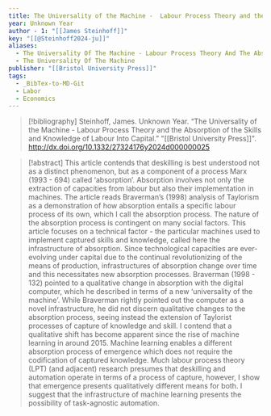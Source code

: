 ```yaml
---
title: The Universality of the Machine -  Labour Process Theory and the Absorption of the Skills and Knowledge of Labour Into Capital
year: Unknown Year
author - 1: "[[James Steinhoff]]"
key: "[[@Steinhoff2024-ju]]"
aliases:
  - The Universality Of The Machine - Labour Process Theory And The Absorption Of The Skills And Knowledge Of Labour Into Capital
  - The Universality Of The Machine
publisher: "[[Bristol University Press]]"
tags:
  - _BibTex-to-MD-Git
  - Labor
  - Economics
---
```


> [!bibliography]
> Steinhoff, James. Unknown Year. “The Universality of the Machine -  Labour Process Theory and the Absorption of the Skills and Knowledge of Labour Into Capital.” "[[Bristol University Press]]". http://dx.doi.org/10.1332/27324176y2024d000000025

> [!abstract]
> This article contends that deskilling is best understood not as a distinct phenomenon, but as a component of a process Marx (1993 -  694) called ‘absorption’. Absorption involves not only the extraction of capacities from labour but also their implementation in machines. The article reads Braverman’s (1998) analysis of Taylorism as a demonstration of how absorption entails a specific labour process of its own, which I call the absorption process. The nature of the absorption process is contingent on many social factors. This article focuses on a technical factor -  the particular machines used to implement captured skills and knowledge, called here the infrastructure of absorption. Since technological capacities are ever-evolving under capital due to the continual revolutionizing of the means of production, infrastructures of absorption change over time and this necessitates new absorption processes. Braverman (1998 -  132) pointed to a qualitative change in absorption with the digital computer, which he described in terms of a new ‘universality of the machine’. While Braverman rightly pointed out the computer as a novel infrastructure, he did not discern qualitative changes to the absorption process, seeing instead the extension of Taylorist processes of capture of knowledge and skill. I contend that a qualitative shift has become apparent since the rise of machine learning in around 2015. Machine learning enables a different absorption process of emergence which does not require the codification of captured knowledge. Much labour process theory (LPT) (and adjacent) research presumes that deskilling and automation operate in terms of a process of capture, however, I show that emergence presents qualitatively different means for both. I suggest that the infrastructure of machine learning presents the possibility of task-agnostic automation.